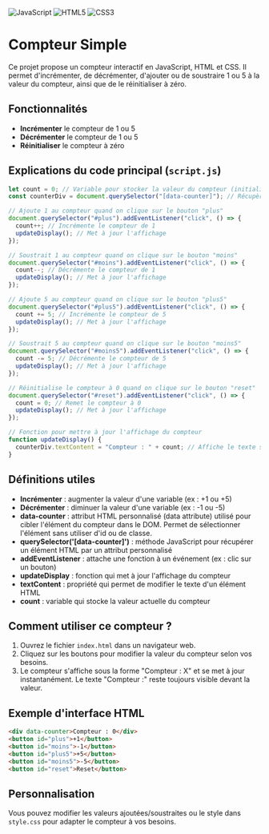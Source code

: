 
![JavaScript](https://img.shields.io/badge/JavaScript-ES6+-yellow?logo=javascript)
![HTML5](https://img.shields.io/badge/HTML5-E34F26?logo=html5&logoColor=white)
![CSS3](https://img.shields.io/badge/CSS3-1572B6?logo=css3&logoColor=white)

# Compteur Simple

Ce projet propose un compteur interactif en JavaScript, HTML et CSS. Il permet d'incrémenter, de décrémenter, d'ajouter ou de soustraire 1 ou 5 à la valeur du compteur, ainsi que de le réinitialiser à zéro.

## Fonctionnalités

- **Incrémenter** le compteur de 1 ou 5
- **Décrémenter** le compteur de 1 ou 5
- **Réinitialiser** le compteur à zéro

## Explications du code principal (`script.js`)

```js
let count = 0; // Variable pour stocker la valeur du compteur (initialisée à 0)
const counterDiv = document.querySelector("[data-counter]"); // Récupère l'élément HTML qui affiche le compteur

// Ajoute 1 au compteur quand on clique sur le bouton "plus"
document.querySelector("#plus").addEventListener("click", () => {
  count++; // Incrémente le compteur de 1
  updateDisplay(); // Met à jour l'affichage
});

// Soustrait 1 au compteur quand on clique sur le bouton "moins"
document.querySelector("#moins").addEventListener("click", () => {
  count--; // Décrémente le compteur de 1
  updateDisplay(); // Met à jour l'affichage
});

// Ajoute 5 au compteur quand on clique sur le bouton "plus5"
document.querySelector("#plus5").addEventListener("click", () => {
  count += 5; // Incrémente le compteur de 5
  updateDisplay(); // Met à jour l'affichage
});

// Soustrait 5 au compteur quand on clique sur le bouton "moins5"
document.querySelector("#moins5").addEventListener("click", () => {
  count -= 5; // Décrémente le compteur de 5
  updateDisplay(); // Met à jour l'affichage
});

// Réinitialise le compteur à 0 quand on clique sur le bouton "reset"
document.querySelector("#reset").addEventListener("click", () => {
  count = 0; // Remet le compteur à 0
  updateDisplay(); // Met à jour l'affichage
});

// Fonction pour mettre à jour l'affichage du compteur
function updateDisplay() {
  counterDiv.textContent = "Compteur : " + count; // Affiche le texte souhaité
}
```

## Définitions utiles

- **Incrémenter** : augmenter la valeur d'une variable (ex : +1 ou +5)
- **Décrémenter** : diminuer la valeur d'une variable (ex : -1 ou -5)
- **data-counter** : attribut HTML personnalisé (data attribute) utilisé pour cibler l'élément du compteur dans le DOM. Permet de sélectionner l'élément sans utiliser d'id ou de classe.
- **querySelector('[data-counter]')** : méthode JavaScript pour récupérer un élément HTML par un attribut personnalisé
- **addEventListener** : attache une fonction à un événement (ex : clic sur un bouton)
- **updateDisplay** : fonction qui met à jour l'affichage du compteur
- **textContent** : propriété qui permet de modifier le texte d'un élément HTML
- **count** : variable qui stocke la valeur actuelle du compteur

## Comment utiliser ce compteur ?

1. Ouvrez le fichier `index.html` dans un navigateur web.
2. Cliquez sur les boutons pour modifier la valeur du compteur selon vos besoins.
3. Le compteur s'affiche sous la forme "Compteur : X" et se met à jour instantanément. Le texte "Compteur :" reste toujours visible devant la valeur.

## Exemple d'interface HTML

```html
<div data-counter>Compteur : 0</div>
<button id="plus">+1</button>
<button id="moins">-1</button>
<button id="plus5">+5</button>
<button id="moins5">-5</button>
<button id="reset">Reset</button>
```

## Personnalisation

Vous pouvez modifier les valeurs ajoutées/soustraites ou le style dans `style.css` pour adapter le compteur à vos besoins.
